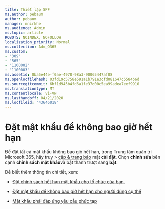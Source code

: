 ```yaml
---
title: Thiết lập SPF
ms.author: pebaum
author: pebaum
manager: mnirkhe
ms.audience: Admin
ms.topic: article
ROBOTS: NOINDEX, NOFOLLOW
localization_priority: Normal
ms.collection: Adm_O365
ms.custom:
- "309"
- "565"
- "1100002"
- "1100003"
ms.assetid: 0ba5e44e-f0ae-4978-98a3-90065447af08
ms.openlocfilehash: 03fd19c5758e591a1b791e3cfd081647c5584b6d
ms.sourcegitcommit: 6bf1d945b4fd6a1fe37d00c5ea99adea7eef9910
ms.translationtype: MT
ms.contentlocale: vi-VN
ms.lasthandoff: 04/21/2020
ms.locfileid: "43646018"
---
```

# <a name="set-passwords-to-never-expire"></a>Đặt mật khẩu để không bao giờ hết hạn

Để đặt tất cả mật khẩu không bao giờ hết hạn, trong Trung tâm quản trị Microsoft 365, hãy truy > [cập &amp; trang bảo](https://portal.office.com/adminportal/home#/settings/security) mật **cài đặt**. Chọn **chỉnh sửa** bên cạnh **chính sách mật khẩu**và bật thanh trượt sang **bật**.
  
Để biết thêm thông tin chi tiết, xem: 

- [Đặt chính sách hết hạn mật khẩu cho tổ chức của bạn.](https://docs.microsoft.com/office365/admin/manage/set-password-expiration-policy)
  
- [Đặt mật khẩu để không bao giờ hết hạn cho người dùng cụ thể](https://docs.microsoft.com/office365/admin/add-users/set-password-to-never-expire)

- [Mật khẩu phải đáp ứng yêu cầu phức tạp](https://docs.microsoft.com/windows/security/threat-protection/security-policy-settings/password-must-meet-complexity-requirements)
  